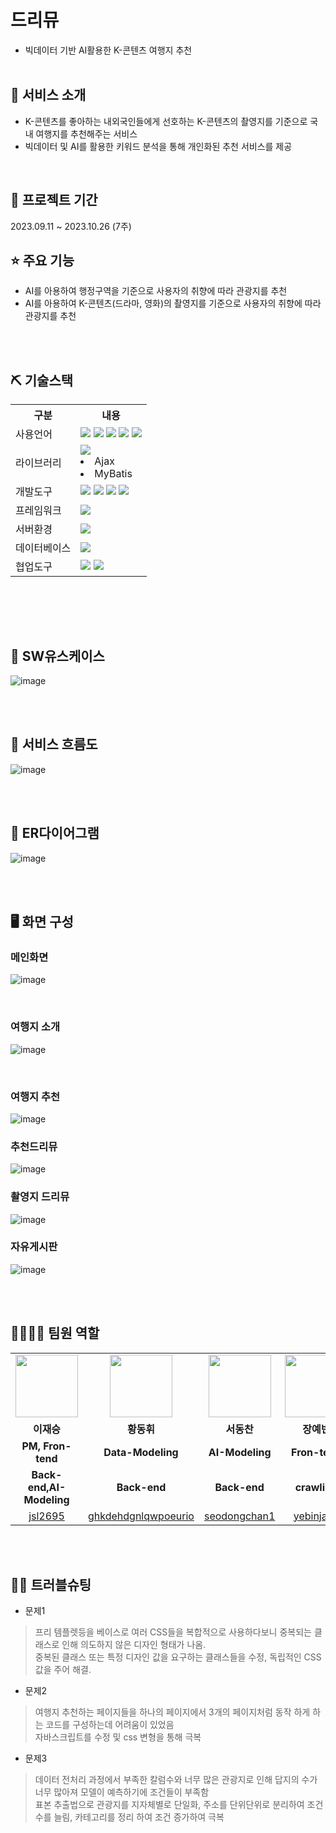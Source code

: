 # 드리뮤
- 빅데이터 기반 AI활용한 K-콘텐츠 여행지 추천
<br><br>

## 👀 서비스 소개
 - K-콘텐츠를 좋아하는 내외국인들에게 선호하는 K-콘텐츠의 촬영지를 기준으로 국내 여행지를 추천해주는 서비스
 - 빅데이터 및 AI를 활용한 키워드 분석을 통해 개인화된 추천 서비스를 제공
<br>

## 📅 프로젝트 기간
2023.09.11 ~ 2023.10.26 (7주)
<br>

## ⭐ 주요 기능
* AI를 아용하여 행정구역을 기준으로 사용자의 취향에 따라 관광지를 추천
* AI를 아용하여 K-콘텐츠(드라마, 영화)의 촬영지를 기준으로 사용자의 취향에 따라 관광지를 추천

<br><br>


## ⛏ 기술스택
<table>
    <tr>
        <th>구분</th>
        <th>내용</th>
    </tr>
    <tr>
        <td>사용언어</td>
        <td>
            <img src="https://img.shields.io/badge/Java-007396?style=for-the-badge&logo=java&logoColor=white"/>
            <img src="https://img.shields.io/badge/HTML5-E34F26?style=for-the-badge&logo=HTML5&logoColor=white"/>
            <img src="https://img.shields.io/badge/CSS3-1572B6?style=for-the-badge&logo=CSS3&logoColor=white"/>
            <img src="https://img.shields.io/badge/JavaScript-F7DF1E?style=for-the-badge&logo=JavaScript&logoColor=white"/>
            <img src="https://img.shields.io/badge/Python-3776AB?style=for-the-badge&logo=Python&logoColor=white"/>
        </td>
    </tr>
    <tr>
        <td>라이브러리</td>
        <td>
            <img src="https://img.shields.io/badge/BootStrap-7952B3?style=for-the-badge&logo=BootStrap&logoColor=white"/>
            <li>Ajax</li>
            <li>MyBatis</li>
        </td>
    </tr>
    <tr>
        <td>개발도구</td>
        <td>
            <img src="https://img.shields.io/badge/Eclipse-2C2255?style=for-the-badge&logo=Eclipse&logoColor=white"/>
            <img src="https://img.shields.io/badge/VSCode-007ACC?style=for-the-badge&logo=VisualStudioCode&logoColor=white"/>
            <img src="https://img.shields.io/badge/googleColab-F9AB00?style=for-the-badge&logo=googlecolab&logoColor=white"/>
            <img src="https://img.shields.io/badge/Jupyter-F37626?style=for-the-badge&logo=Jupyter&logoColor=white"/>
        </td>
    </tr>
    <tr>
        <td>프레임워크</td>
        <td>
            <img src="https://img.shields.io/badge/spring-6DB33F?style=for-the-badge&logo=spring&logoColor=white"/>
        </td>
    </tr>
    <tr>
        <td>서버환경</td>
        <td>
            <img src="https://img.shields.io/badge/Apache Tomcat-D22128?style=for-the-badge&logo=Apache Tomcat&logoColor=white"/>
        </td>
    </tr>
    <tr>
        <td>데이터베이스</td>
        <td>
            <img src="https://img.shields.io/badge/mysql-4479A1?style=for-the-badge&logo=mysql&logoColor=white"/>
        </td>
    </tr>
    <tr>
        <td>협업도구</td>
        <td>
            <img src="https://img.shields.io/badge/Git-F05032?style=for-the-badge&logo=Git&logoColor=white"/>
            <img src="https://img.shields.io/badge/GitHub-181717?style=for-the-badge&logo=GitHub&logoColor=white"/>
        </td>
    </tr>
</table>

<br>

<br><br>

## 📌 SW유스케이스
![image](https://github.com/2022-SMHRD-DCX-BigData-7/DriMyu/assets/139085299/4b4745d2-818b-4bb0-bfc8-1d0130684bab)

<br><br>

## 📌 서비스 흐름도
![image](https://github.com/2022-SMHRD-DCX-BigData-7/DriMyu/assets/139085299/abf52fbe-fa06-490f-9f46-d429d1007132)


<br><br>

## 📌 ER다이어그램
![image](https://github.com/2022-SMHRD-DCX-BigData-7/DriMyu/assets/139085299/4ca91d11-9f35-4504-b9a8-96832e999574)


<br><br>

## 🖥 화면 구성

### 메인화면
![image](https://github.com/2022-SMHRD-DCX-BigData-7/DriMyu/assets/139085299/d8843cde-8b9e-4520-b1ea-91fde1928705)

<br>

### 여행지 소개
![image](https://github.com/2022-SMHRD-DCX-BigData-7/DriMyu/assets/139085299/8ad66f9f-2ec2-4c20-bf52-f37951b3d344)

<br>

### 여행지 추천
![image](https://github.com/2022-SMHRD-DCX-BigData-7/DriMyu/assets/139085299/6dfcd255-88d0-4c31-b538-f622e1c177ef)
<br>
### 추천드리뮤
![image](https://github.com/2022-SMHRD-DCX-BigData-7/DriMyu/assets/139085299/a46c0517-ccb0-4cfa-8ddc-6c02cce25c93)
<br>
### 촬영지 드리뮤
![image](https://github.com/2022-SMHRD-DCX-BigData-7/DriMyu/assets/139085299/9d2f727c-714f-47de-bb0b-f65ec726c4d4)
<br>
### 자유게시판
![image](https://github.com/2022-SMHRD-DCX-BigData-7/DriMyu/assets/139085299/026a2a7e-0dc9-4d48-b4cc-79d42fc9e506)

<br>
<br>

## 👨‍👩‍👦‍👦 팀원 역할
<table>
  <tr>
    <td align="center"><img src=https://github.com/2022-SMHRD-DCX-BigData-7/DriMyu/assets/139085299/2d92decb-9097-4647-93cb-0e7ece7b4a13 width="100" height="100"/></td>
<td align="center"><img src=https://github.com/2022-SMHRD-DCX-BigData-7/DriMyu/assets/139085299/3060e462-9980-4850-8ddc-182b018dee40 width="100" height="100"/></td>
<td align="center"><img src=https://github.com/2022-SMHRD-DCX-BigData-7/DriMyu/assets/139085299/2fb16faf-8f33-4f25-ad7e-55f434ae68b1width="100" height="100"/></td>
<td align="center"><img src=https://github.com/2022-SMHRD-DCX-BigData-7/DriMyu/assets/139085299/06fc7c66-4b35-4765-b88b-a0f80d4f5b45width="100" height="100"/></td>


  </tr>
  <tr>
    <td align="center"><strong>이재승</strong></td>
    <td align="center"><strong>황동휘</strong></td>
    <td align="center"><strong>서동찬</strong></td>
    <td align="center"><strong>장예빈</strong></td>
    
  </tr>
  <tr>
    <td align="center"><b>PM, Fron-tend</b></td>
    <td align="center"><b>Data-Modeling</b></td>
    <td align="center"><b>AI-Modeling</b></td>
    <td align="center"><b>Fron-tend</b></td>
    
  </tr>
   <tr>
    <td align="center"><b>Back-end,AI-Modeling</b></td>
    <td align="center"><b>Back-end</b></td>
    <td align="center"><b>Back-end</b></td>
    <td align="center"><b>crawling </b></td>
    
  </tr>
  <tr>
    <td align="center"><a href="https://github.com/jsl2695" target='_blank'>jsl2695</a></td>
    <td align="center"><a href="https://github.com/ghkdehdgnlqwpoeurio" target='_blank'>ghkdehdgnlqwpoeurio</a></td>
    <td align="center"><a href="https://github.com/seodongchan1" target='_blank'>seodongchan1</a></td>
    <td align="center"><a href="https://github.com/yebinjang" target='_blank'>yebinjang</a></td>
    
  </tr>
</table>
<br><br>

## 🤾‍♂️ 트러블슈팅 <br> 
* 문제1
>프리 템플렛등을 베이스로 여러 CSS들을 복합적으로 사용하다보니 중복되는 클래스로 인해 의도하지 않은 디자인 형태가 나옴.<br>
> 중복된 클래스 또는 특정 디자인 값을 요구하는 클래스들을 수정, 독립적인 CSS값을 주어 해결.<br>
  
* 문제2
> 여행지 추천하는 페이지들을 하나의 페이지에서 3개의 페이지처럼 동작 하게 하는 코드를 구성하는데 어려움이 있었음<br>
> 자바스크립트를 수정 및 css 변형을 통해 극복<br>
  
* 문제3
> 데이터 전처리 과정에서 부족한 칼럼수와 너무 많은 관광지로 인해 답지의 수가 너무 많아져 모델이 예측하기에 조건들이 부족함<br>
> 표본 추출법으로 관광지를 지자체별로 단일화, 주소를 단위단위로 분리하여 조건수를 늘림, 카테고리를 정리 하여 조건 증가하여 극복<br>
 

